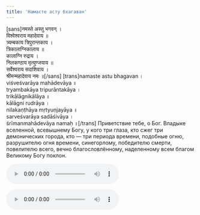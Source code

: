 ```yaml
---
title: 'Намасте асту бхагаван'
---
```


[sans]नमस्ते अस्तु भगवन् ।   
विश्वेश्वराय महादेवाय ॥   
त्र्यम्बकाय त्रिपुरान्तकाय ।   
त्रिकालाग्निकालाय ॥    
कालाग्नि रुद्राय ।   
निलकण्ठाय मृत्युण्जयाय ॥   
सर्वेश्वराय सदाशिवाय ।  
श्रीमन्महादेवाय नमः ॥[/sans]
[trans]namaste astu bhagavan ।  
viśveśvarāya mahādevāya ॥   
tryambakāya tripurāntakāya ।  
trikālāgnikālāya ॥   
kālāgni rudrāya ।  
nilakaṇṭhāya mṛtyuṇjayāya ॥    
sarveśvarāya sadāśivāya ।  
śrīmanmahādevāya namaḥ ॥[/trans]
Приветствие тебе, о Бог.
Владыке вселенной, всевышнему Богу, у кого три глаза, кто сжег три демонических города, кто — три периода времени, подобные огню, разрушителю огня времени, синегорлому, победителю смерти, повелителю всего, вечно благословлённому, наделенному всем благом Великому Богу поклон.

![Namaste](Shiva_-_Namaste_astu_Bhagavan_oum_ru.mp3)

![Rattan Mohan](Rattan_Mohan_Sharma_-_Shiva_Prarthana_oum_ru.mp3)
